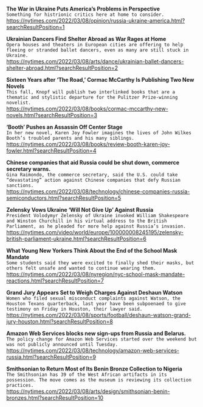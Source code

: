 **The War in Ukraine Puts America’s Problems in Perspective**\
`Something for histrionic critics here at home to consider.`\
https://nytimes.com/2022/03/08/opinion/russia-ukraine-america.html?searchResultPosition=1

**Ukrainian Dancers Find Shelter Abroad as War Rages at Home**\
`Opera houses and theaters in European cities are offering to help fleeing or stranded ballet dancers, even as many are still stuck in Ukraine.`\
https://nytimes.com/2022/03/08/arts/dance/ukrainian-ballet-dancers-shelter-abroad.html?searchResultPosition=2

**Sixteen Years after ‘The Road,’ Cormac McCarthy Is Publishing Two New Novels**\
`This fall, Knopf will publish two interlinked books that are a thematic and stylistic departure for the Pulitzer Prize-winning novelist.`\
https://nytimes.com/2022/03/08/books/cormac-mccarthy-new-novels.html?searchResultPosition=3

**‘Booth’ Pushes an Assassin Off Center Stage**\
`In her new novel, Karen Joy Fowler imagines the lives of John Wilkes Booth’s troubled parents and his many siblings.`\
https://nytimes.com/2022/03/08/books/review-booth-karen-joy-fowler.html?searchResultPosition=4

**Chinese companies that aid Russia could be shut down, commerce secretary warns.**\
`Gina Raimondo, the commerce secretary, said the U.S. could take “devastating” action against Chinese companies that defy Russian sanctions.`\
https://nytimes.com/2022/03/08/technology/chinese-companies-russia-semiconductors.html?searchResultPosition=5

**Zelensky Vows Ukraine ‘Will Not Give Up’ Against Russia**\
`President Volodymyr Zelensky of Ukraine invoked William Shakespeare and Winston Churchill in his virtual address to the British Parliament, as he pleaded for more help against Russia’s invasion.`\
https://nytimes.com/video/world/europe/100000008245195/zelensky-british-parliament-ukraine.html?searchResultPosition=6

**What Young New Yorkers Think About the End of the School Mask Mandate**\
`Some students said they were excited to finally shed their masks, but others felt unsafe and wanted to continue wearing them.`\
https://nytimes.com/2022/03/08/nyregion/nyc-school-mask-mandate-reactions.html?searchResultPosition=7

**Grand Jury Appears Set to Weigh Charges Against Deshaun Watson**\
`Women who filed sexual misconduct complaints against Watson, the Houston Texans quarterback, last year have been subpoenaed to give testimony on Friday in Houston, their lawyer said.`\
https://nytimes.com/2022/03/08/sports/football/deshaun-watson-grand-jury-houston.html?searchResultPosition=8

**Amazon Web Services blocks new sign-ups from Russia and Belarus.**\
`The policy change for Amazon Web Services started over the weekend but was not publicly announced until Tuesday.`\
https://nytimes.com/2022/03/08/technology/amazon-web-services-russia.html?searchResultPosition=9

**Smithsonian to Return Most of Its Benin Bronze Collection to Nigeria**\
`The Smithsonian has 39 of the West African artifacts in its possession. The move comes as the museum is reviewing its collection practices.`\
https://nytimes.com/2022/03/08/arts/design/smithsonian-benin-bronzes.html?searchResultPosition=10


